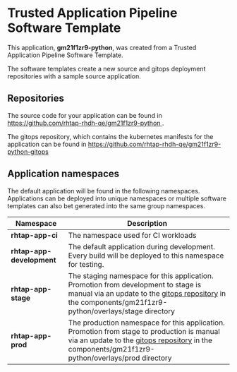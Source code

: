 # Trusted Application Pipeline Software Template

This application, **gm21f1zr9-python**, was created from a Trusted Application Pipeline Software Template.

The software templates create a new source and gitops deployment repositories with a sample source application. 

## Repositories

The source code for your application can be found in [https://github.com/rhtap-rhdh-qe/gm21f1zr9-python ](https://github.com/rhtap-rhdh-qe/gm21f1zr9-python ).
 
The gitops repository, which contains the kubernetes manifests for the application can be found in 
[https://github.com/rhtap-rhdh-qe/gm21f1zr9-python-gitops ](https://github.com/rhtap-rhdh-qe/gm21f1zr9-python-gitops ) 

## Application namespaces 

The default application will be found in the following namespaces. Applications can be deployed into unique namespaces or multiple software templates can also bet generated into the same group namespaces.  

|  Namespace   |  Description   |  
| -------- | -------- |
| **rhtap-app-ci** | The namespace used for CI workloads |
| **rhtap-app-development** | The default application during development. Every build will be deployed to this namespace for testing. |
| **rhtap-app-stage** | The staging namespace for this application. Promotion from development to stage is manual via an update to the [gitops repository](https://github.com/rhtap-rhdh-qe/gm21f1zr9-python-gitops ) in the components/gm21f1zr9-python/overlays/stage directory |
| **rhtap-app-prod** | The production namespace for this application. Promotion from stage to production is manual via an update to the [gitops repository](https://github.com/rhtap-rhdh-qe/gm21f1zr9-python-gitops ) in the components/gm21f1zr9-python/overlays/prod directory |